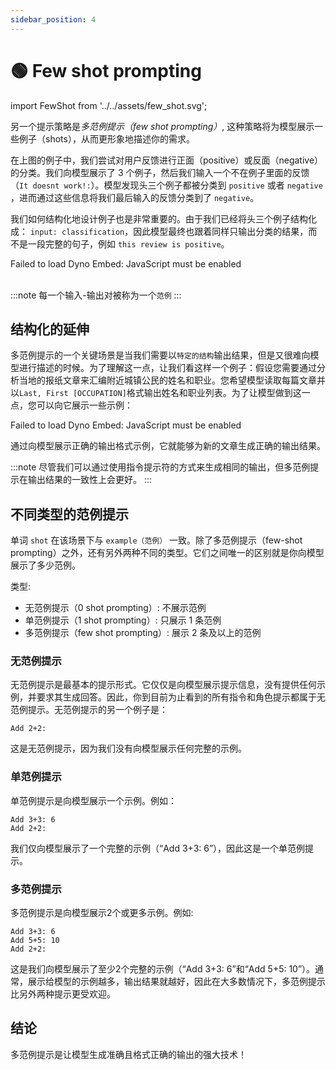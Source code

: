 ```yaml
---
sidebar_position: 4
---
```


# 🟢 Few shot prompting

import FewShot from '../../assets/few_shot.svg';

<div style={{textAlign: 'center'}}>
  <FewShot style={{width:"800px",height:"300px",verticalAlign:"top"}}/>
</div>


另一个提示策略是*多范例提示（few shot prompting）*, 这种策略将为模型展示一些例子（shots），从而更形象地描述你的需求。

在上图的例子中，我们尝试对用户反馈进行正面（positive）或反面（negative）的分类。我们向模型展示了 3 个例子，然后我们输入一个不在例子里面的反馈（`It doesnt work!:`）。模型发现头三个例子都被分类到 `positive` 或者 `negative` ，进而通过这些信息将我们最后输入的反馈分类到了 `negative`。

我们如何结构化地设计例子也是非常重要的。由于我们已经将头三个例子结构化成： `input: classification`，因此模型最终也跟着同样只输出分类的结果，而不是一段完整的句子，例如 `this review is positive`。

<div trydyno-embed="" openai-model="text-davinci-003" initial-prompt="Great product, 10/10: positive\nDidn't work very well: negative\nSuper helpful, worth it: positive\nIt doesnt work!:" initial-response="negative" max-tokens="256" box-rows="5" model-temp="0.0" top-p="0">
    <noscript>Failed to load Dyno Embed: JavaScript must be enabled</noscript>
</div>

<br/>

:::note
每一个输入-输出对被称为一个`范例`
:::

## 结构化的延伸

多范例提示的一个关键场景是当我们需要以`特定的结构`输出结果，但是又很难向模型进行描述的时候。为了理解这一点，让我们看这样一个例子：假设您需要通过分析当地的报纸文章来汇编附近城镇公民的姓名和职业。您希望模型读取每篇文章并以`Last, First [OCCUPATION]`格式输出姓名和职业列表。为了让模型做到这一点，您可以向它展示一些示例：

<div trydyno-embed="" openai-model="text-davinci-003" initial-prompt="In the bustling town of Emerald Hills, a diverse group of individuals made their mark. Sarah Martinez, a dedicated nurse, was known for her compassionate care at the local hospital. David Thompson, an innovative software engineer, worked tirelessly on groundbreaking projects that would revolutionize the tech industry. Meanwhile, Emily Nakamura, a talented artist and muralist, painted vibrant and thought-provoking pieces that adorned the walls of buildings and galleries alike. Lastly, Michael O'Connell, an ambitious entrepreneur, opened a unique, eco-friendly cafe that quickly became the town's favorite meeting spot. Each of these individuals contributed to the rich tapestry of the Emerald Hills community.\n1. Sarah Martinez [NURSE]\n2. David Thompson [SOFTWARE ENGINEER]\n3. Emily Nakamura [ARTIST]\n4. Michael O'Connell [ENTREPRENEUR]\n\nAt the heart of the town, Chef Oliver Hamilton has transformed the culinary scene with his farm-to-table restaurant, Green Plate. Oliver's dedication to sourcing local, organic ingredients has earned the establishment rave reviews from food critics and locals alike.\n\nJust down the street, you'll find the Riverside Grove Library, where head librarian Elizabeth Chen has worked diligently to create a welcoming and inclusive space for all. Her efforts to expand the library's offerings and establish reading programs for children have had a significant impact on the town's literacy rates.\n\nAs you stroll through the charming town square, you'll be captivated by the beautiful murals adorning the walls. These masterpieces are the work of renowned artist, Isabella Torres, whose talent for capturing the essence of Riverside Grove has brought the town to life.\n\nRiverside Grove's athletic achievements are also worth noting, thanks to former Olympic swimmer-turned-coach, Marcus Jenkins. Marcus has used his experience and passion to train the town's youth, leading the Riverside Grove Swim Team to several regional championships.\n1. Oliver Hamilton [CHEF]\n2. Elizabeth Chen [LIBRARIAN]\n3. Isabella Torres [ARTIST]\n4. Marcus Jenkins [COACH]\n\nOak Valley, a charming small town, is home to a remarkable trio of individuals whose skills and dedication have left a lasting impact on the community.\n\nAt the town's bustling farmer's market, you'll find Laura Simmons, a passionate organic farmer known for her delicious and sustainably grown produce. Her dedication to promoting healthy eating has inspired the town to embrace a more eco-conscious lifestyle.\n\nIn Oak Valley's community center, Kevin Alvarez, a skilled dance instructor, has brought the joy of movement to people of all ages. His inclusive dance classes have fostered a sense of unity and self-expression among residents, enriching the local arts scene.\n\nLastly, Rachel O'Connor, a tireless volunteer, dedicates her time to various charitable initiatives. Her commitment to improving the lives of others has been instrumental in creating a strong sense of community within Oak Valley.\n\nThrough their unique talents and unwavering dedication, Laura, Kevin, and Rachel have woven themselves into the fabric of Oak Valley, helping to create a vibrant and thriving small town." initial-response="1. Laura Simmons [FARMER]\n2. Kevin Alvarez [DANCE INSTRUCTOR]\n3. Rachel O'Connor [VOLUNTEER]" max-tokens="616" box-rows="20" model-temp="0" top-p="0">
    <noscript>Failed to load Dyno Embed: JavaScript must be enabled</noscript>
</div>

通过向模型展示正确的输出格式示例，它就能够为新的文章生成正确的输出结果。

:::note
尽管我们可以通过使用指令提示符的方式来生成相同的输出，但多范例提示在输出结果的一致性上会更好。
:::

## 不同类型的范例提示

单词 `shot` 在该场景下与 `example（范例）` 一致。除了多范例提示（few-shot prompting）之外，还有另外两种不同的类型。它们之间唯一的区别就是你向模型展示了多少范例。

类型:
- 无范例提示（0 shot prompting）: 不展示范例
- 单范例提示（1 shot prompting）: 只展示 1 条范例
- 多范例提示（few shot prompting）: 展示 2 条及以上的范例

### 无范例提示
无范例提示是最基本的提示形式。它仅仅是向模型展示提示信息，没有提供任何示例，并要求其生成回答。因此，你到目前为止看到的所有指令和角色提示都属于无范例提示。无范例提示的另一个例子是：

```text
Add 2+2:
```

这是无范例提示，因为我们没有向模型展示任何完整的示例。

### 单范例提示

单范例提示是向模型展示一个示例。例如：
  
```text
Add 3+3: 6
Add 2+2:
```

我们仅向模型展示了一个完整的示例（“Add 3+3: 6”），因此这是一个单范例提示。

### 多范例提示

多范例提示是向模型展示2个或更多示例。例如:

```text
Add 3+3: 6
Add 5+5: 10
Add 2+2:
```

这是我们向模型展示了至少2个完整的示例（“Add 3+3: 6”和“Add 5+5: 10”）。通常，展示给模型的示例越多，输出结果就越好，因此在大多数情况下，多范例提示比另外两种提示更受欢迎。

## 结论

多范例提示是让模型生成准确且格式正确的输出的强大技术！
 